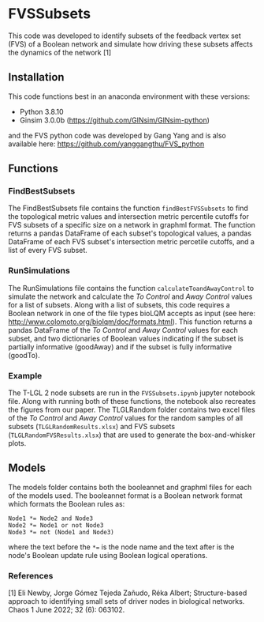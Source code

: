 # FVSSubsets
This code was developed to identify subsets of the feedback vertex set (FVS) of a Boolean network and simulate how driving these subsets affects the dynamics of the network [1]

## Installation
This code functions best in an anaconda environment with these versions:
- Python 3.8.10
- Ginsim 3.0.0b (https://github.com/GINsim/GINsim-python)

and the FVS python code was developed by Gang Yang and is also available here: https://github.com/yanggangthu/FVS_python

## Functions
### FindBestSubsets
The FindBestSubsets file contains the function `findBestFVSSubsets` to find the topological metric values and intersection metric percentile cutoffs for FVS subsets of a specific size on a network in graphml format. The function returns a pandas DataFrame of each subset's topological values, a pandas DataFrame of each FVS subset's intersection metric percetile cutoffs, and a list of every FVS subset.

### RunSimulations
The RunSimulations file contains the function `calculateToandAwayControl` to simulate the network and calculate the *To Control* and *Away Control* values for a list of subsets. Along with a list of subsets, this code requires a Boolean network in one of the file types bioLQM accepts as input (see here: http://www.colomoto.org/biolqm/doc/formats.html). This function returns a pandas DataFrame of the *To Control* and *Away Control* values for each subset, and two dictionaries of Boolean values indicating if the subset is partially informative (goodAway) and if the subset is fully informative (goodTo).

### Example
The T-LGL 2 node subsets are run in the `FVSSubsets.ipynb` jupyter notebook file.
Along with running both of these functions, the notebook also recreates the figures from our paper.
The TLGLRandom folder contains two excel files of the *To Control* and *Away Control* values for the random samples of all subsets (`TLGLRandomResults.xlsx`) and FVS subsets (`TLGLRandomFVSResults.xlsx`) that are used to generate the box-and-whisker plots.

## Models
The models folder contains both the booleannet and graphml files for each of the models used.
The booleannet format is a Boolean network format which formats the Boolean rules as:
```
Node1 *= Node2 and Node3
Node2 *= Node1 or not Node3
Node3 *= not (Node1 and Node3)
```
where the text before the `*=` is the node name and the text after is the node's Boolean update rule using Boolean logical operations.

### References
[1] Eli Newby, Jorge Gómez Tejeda Zañudo, Réka Albert; Structure-based approach to identifying small sets of driver nodes in biological networks. Chaos 1 June 2022; 32 (6): 063102.
